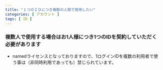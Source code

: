 ```yaml
---
title: "１つのＩＤにつき複数の人間で使用したい"
categories: [ アカウント ]
tags: [ ID ]
---
```


### 複数人で使用する場合はお1人様につき1つのIDを契約していただく必要があります

* namedライセンスとなっておりますので、1ログインIDを複数の利用者で使う事は（非同時利用であっても）禁じられています。
